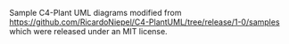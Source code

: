 Sample C4-Plant UML diagrams modified from
https://github.com/RicardoNiepel/C4-PlantUML/tree/release/1-0/samples
which were released under an MIT license.
